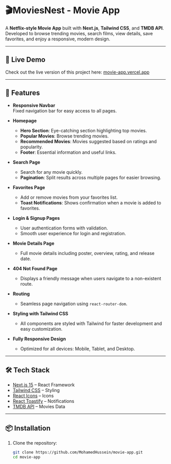 # 🎬MoviesNest - Movie App

A **Netflix-style Movie App** built with **Next.js**, **Tailwind CSS**, and **TMDB API**.  
Developed to browse trending movies, search films, view details, save favorites, and enjoy a responsive, modern design.

---

## 🚀 Live Demo

Check out the live version of this project here: [movie-app.vercel.app](https://movie-app.vercel.app)

---

## 🚀 Features

- **Responsive Navbar**  
  Fixed navigation bar for easy access to all pages.

- **Homepage**  
  - **Hero Section**: Eye-catching section highlighting top movies.  
  - **Popular Movies**: Browse trending movies.  
  - **Recommended Movies**: Movies suggested based on ratings and popularity.  
  - **Footer**: Essential information and useful links.

- **Search Page**  
  - Search for any movie quickly.  
  - **Pagination**: Split results across multiple pages for easier browsing.

- **Favorites Page**  
  - Add or remove movies from your favorites list.  
  - **Toast Notifications**: Shows confirmation when a movie is added to favorites.

- **Login & Signup Pages**  
  - User authentication forms with validation.  
  - Smooth user experience for login and registration.

- **Movie Details Page**  
  - Full movie details including poster, overview, rating, and release date.

- **404 Not Found Page**  
  - Displays a friendly message when users navigate to a non-existent route.

- **Routing**  
  - Seamless page navigation using `react-router-dom`.

- **Styling with Tailwind CSS**  
  - All components are styled with Tailwind for faster development and easy customization.

- **Fully Responsive Design**  
  - Optimized for all devices: Mobile, Tablet, and Desktop.

---

## 🛠️ Tech Stack  
- [Next.js 15](https://nextjs.org/) – React Framework  
- [Tailwind CSS](https://tailwindcss.com/) – Styling  
- [React Icons](https://react-icons.github.io/react-icons/) – Icons  
- [React Toastify](https://fkhadra.github.io/react-toastify/) – Notifications  
- [TMDB API](https://developer.themoviedb.org/) – Movies Data  

---

## 📦 Installation

1. Clone the repository:
   ```bash
   git clone https://github.com/MohamedHussein/movie-app.git
   cd movie-app
